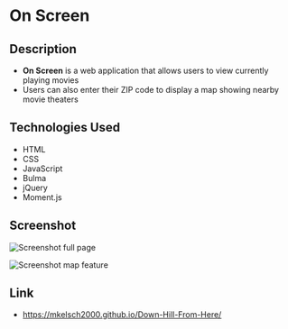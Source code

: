 # On Screen
## Description
- **On Screen** is a web application that allows users to view currently playing movies 
- Users can also enter their ZIP code to display a map showing nearby movie theaters 

## Technologies Used
- HTML
- CSS
- JavaScript
- Bulma
- jQuery 
- Moment.js

## Screenshot
![Screenshot full page](/assets/images/screenshot-1.png)

![Screenshot map feature](/assets/images/screenshot-2.png)

## Link
- https://mkelsch2000.github.io/Down-Hill-From-Here/